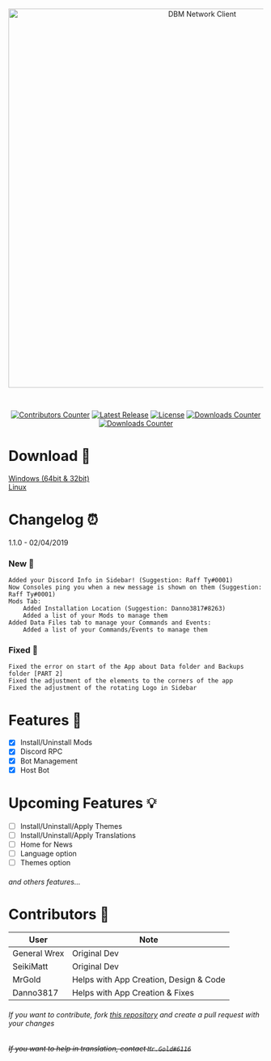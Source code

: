 <div align="center">
  <br />
  <p>
    <a href="https://github.com/Discord-Bot-Maker-Mods/DBM-Network-Client"><img src="https://cdn.discordapp.com/attachments/485742173036216337/556246092602409006/banner.png" width="750" alt="DBM Network Client" /></a>
  </p>
  <br />
  <p>
    <a href=""><img src="https://img.shields.io/github/contributors/Discord-Bot-Maker-Mods/DBM-Network-Client.svg?style=for-the-badge" alt="Contributors Counter" /></a>
    <a href=""><img src="https://img.shields.io/github/release/Discord-Bot-Maker-Mods/DBM-Network-Client.svg?style=for-the-badge" alt="Latest Release" /></a>
    <a href=""><img src="https://img.shields.io/github/license/Discord-Bot-Maker-Mods/DBM-Network-Client.svg?style=for-the-badge" alt="License" /></a>
    <a href=""><img src="https://img.shields.io/github/downloads/Discord-Bot-Maker-Mods/DBM-Network-Client/latest/dbm-network-client-setup-1.0.0.exe.svg?style=for-the-badge" alt="Downloads Counter" /></a>
    <a href=""><img src="https://img.shields.io/github/downloads/Discord-Bot-Maker-Mods/DBM-Network-Client/latest/dbm-network-client-1.0.0-x86_64.AppImage.svg?style=for-the-badge" alt="Downloads Counter" /></a>

</div>

# Download 📂
[Windows (64bit & 32bit)](https://github.com/Discord-Bot-Maker-Mods/DBM-Network-Client/releases/download/v1.1.0/dbm-network-client-setup-1.1.0.exe)<br>
[Linux](https://github.com/Discord-Bot-Maker-Mods/DBM-Network-Client/releases/download/v1.1.0/dbm-network-client-1.1.0-x86_64.AppImage)

# Changelog ⏰
1.1.0 - 02/04/2019
### New 🎉
```
Added your Discord Info in Sidebar! (Suggestion: Raff Ty#0001)
Now Consoles ping you when a new message is shown on them (Suggestion: Raff Ty#0001)
Mods Tab:
    Added Installation Location (Suggestion: Danno3817#8263)
    Added a list of your Mods to manage them
Added Data Files tab to manage your Commands and Events:
    Added a list of your Commands/Events to manage them
```

### Fixed 📌
```
Fixed the error on start of the App about Data folder and Backups folder [PART 2]
Fixed the adjustment of the elements to the corners of the app
Fixed the adjustment of the rotating Logo in Sidebar
```

# Features 📃
- [x] Install/Uninstall Mods<br>
- [x] Discord RPC
- [x] Bot Management<br>
- [x] Host Bot

# Upcoming Features 💡
- [ ] Install/Uninstall/Apply Themes<br>
- [ ] Install/Uninstall/Apply Translations<br>
- [ ] Home for News<br>
- [ ] Language option<br>
- [ ] Themes option<br>
###### and others features...

# Contributors 🤝

| User | Note |
|-|-|
|General Wrex|Original Dev|
|SeikiMatt|Original Dev|
|MrGold|Helps with App Creation, Design & Code|
|Danno3817|Helps with App Creation & Fixes|

###### If you want to contribute, fork [this repository](https://github.com/Discord-Bot-Maker-Mods/DBM-Network-Client/tree/Alpha-1.1.0) and create a pull request with your changes
###### ~~If you want to help in translation, contact `Mr.Gold#6116`~~
